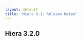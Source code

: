 ```yaml
---
layout: default
title: "Hiera 3.1: Release Notes"
---
```


[1.5.0]: /puppet/4.5/reference/release_notes_agent.html#puppet-agent-150

## Hiera 3.2.0
